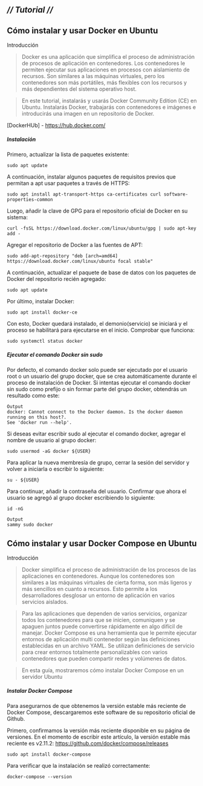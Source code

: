 ## _// Tutorial //_ ##
## Cómo instalar y usar Docker en Ubuntu
Introducción
> Docker es una aplicación que simplifica el proceso de administración de procesos de aplicación en contenedores. Los contenedores le permiten ejecutar sus aplicaciones en procesos con aislamiento de recursos. Son similares a las máquinas virtuales, pero los contenedores son más portátiles, más flexibles con los recursos y más dependientes del sistema operativo host.

> En este tutorial, instalarás y usarás Docker Community Edition (CE) en Ubuntu. Instalarás Docker, trabajarás con contenedores e imágenes e introducirás una imagen en un repositorio de Docker.

[DockerHUb] - https://hub.docker.com/

##### Instalación
Primero, actualizar la lista de paquetes existente:
```
sudo apt update
```

A continuación, instalar algunos paquetes de requisitos previos que permitan a apt usar paquetes a través de HTTPS:
```
sudo apt install apt-transport-https ca-certificates curl software-properties-common
```
Luego, añadir la clave de GPG para el repositorio oficial de Docker en su sistema:
```
curl -fsSL https://download.docker.com/linux/ubuntu/gpg | sudo apt-key add -
```
Agregar el repositorio de Docker a las fuentes de APT:
```
sudo add-apt-repository "deb [arch=amd64] https://download.docker.com/linux/ubuntu focal stable"
```
A continuación, actualizar el paquete de base de datos con los paquetes de Docker del repositorio recién agregado:
```
sudo apt update
```
Por último, instalar Docker:
```
sudo apt install docker-ce
```
Con esto, Docker quedará instalado, el demonio(servicio) se iniciará y el proceso se habilitará para ejecutarse en el inicio. Comprobar que funciona:
```
sudo systemctl status docker
```

##### Ejecutar el comando Docker sin sudo
Por defecto, el comando docker solo puede ser ejecutado por el usuario root o un usuario del grupo docker, que se crea automáticamente durante el proceso de instalación de Docker. Si intentas ejecutar el comando docker sin sudo como prefijo o sin formar parte del grupo docker, obtendrás un resultado como este:

```
Output
docker: Cannot connect to the Docker daemon. Is the docker daemon running on this host?.
See 'docker run --help'.
```

Si deseas evitar escribir sudo al ejecutar el comando docker, agregar el nombre de usuario al grupo docker:
```
sudo usermod -aG docker ${USER}
```
Para aplicar la nueva membresía de grupo, cerrar la sesión del servidor y volver a iniciarla o escribir lo siguiente:
```
su - ${USER}
```
Para continuar, añadir la contraseña del usuario.
Confirmar que ahora el usuario se agregó al grupo docker escribiendo lo siguiente:
```
id -nG
```
```
Output
sammy sudo docker
```

## Cómo instalar y usar Docker Compose en Ubuntu
Introducción
> Docker simplifica el proceso de administración de los procesos de las aplicaciones en contenedores. Aunque los contenedores son similares a las máquinas virtuales de cierta forma, son más ligeros y más sencillos en cuanto a recursos. Esto permite a los desarrolladores desglosar un entorno de aplicación en varios servicios aislados.

> Para las aplicaciones que dependen de varios servicios, organizar todos los contenedores para que se inicien, comuniquen y se apaguen juntos puede convertirse rápidamente en algo difícil de manejar. Docker Compose es una herramienta que le permite ejecutar entornos de aplicación multi contenedor según las definiciones establecidas en un archivo YAML. Se utilizan definiciones de servicio para crear entornos totalmente personalizables con varios contenedores que pueden compartir redes y volúmenes de datos.

> En esta guía, mostraremos cómo instalar Docker Compose en un servidor Ubuntu

##### Instalar Docker Compose
Para asegurarnos de que obtenemos la versión estable más reciente de Docker Compose, descargaremos este software de su repositorio oficial de Github.

Primero, confirmamos la versión más reciente disponible en su página de versiones. En el momento de escribir este artículo, la versión estable más reciente es v2.11.2: https://github.com/docker/compose/releases

```
sudo apt install docker-compose
```

Para verificar que la instalación se realizó correctamente:
```
docker-compose --version
```